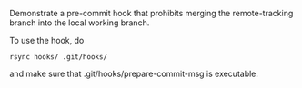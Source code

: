 Demonstrate a pre-commit hook that prohibits merging the remote-tracking
branch into the local working branch.

To use the hook, do
~~~~
rsync hooks/ .git/hooks/
~~~~
and make sure that .git/hooks/prepare-commit-msg is executable.

